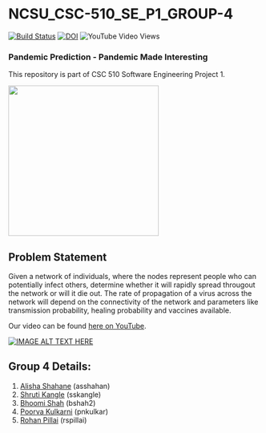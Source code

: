 # NCSU_CSC-510_SE_P1_GROUP-4 

[![Build Status](https://travis-ci.com/rohanpillai20/NCSU_CSC-510_SE_P1_GROUP-4.svg?branch=master)](https://travis-ci.com/rohanpillai20/NCSU_CSC-510_SE_P1_GROUP-4) [![DOI](https://zenodo.org/badge/DOI/10.5281/zenodo.4026239.svg)](https://doi.org/10.5281/zenodo.4026239) ![YouTube Video Views](https://img.shields.io/youtube/views/j1aqT9Ic6_Y?style=social)

### Pandemic Prediction - Pandemic Made Interesting

This repository is part of CSC 510 Software Engineering Project 1.

<img align=center src="https://github.com/rohanpillai20/NCSU_CSC-510_SE_P1_GROUP-4/blob/master/Misc/Title_1.png" width="300">

## Problem Statement
Given a network of individuals, where the nodes represent people who can potentially infect others, determine whether it will rapidly spread througout the network or will it die out. The rate of propagation of a virus across the network will depend on the connectivity of the network and parameters like transmission probability, healing probability and vaccines available.

Our video can be found [here on YouTube](https://youtu.be/j1aqT9Ic6_Y).
  
[![IMAGE ALT TEXT HERE](http://img.youtube.com/vi/j1aqT9Ic6_Y/0.jpg)](http://www.youtube.com/watch?v=j1aqT9Ic6_Y)

## Group 4 Details:
1. [Alisha Shahane](mailto:asshahan@ncsu.edu) (asshahan)<br>
2. [Shruti Kangle](mailto:sskangle@ncsu.edu) (sskangle)<br>
3. [Bhoomi Shah](mailto:bshah2@ncsu.edu) (bshah2)<br>
4. [Poorva Kulkarni](mailto:pnkulkar@ncsu.edu) (pnkulkar)<br>
5. [Rohan Pillai](mailto:rspillai@ncsu.edu) (rspillai)<br>
